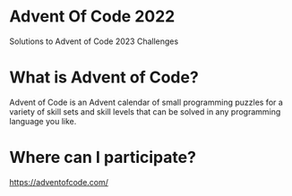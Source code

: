 # Advent Of Code 2022
Solutions to Advent of Code 2023 Challenges

# What is Advent of Code?
Advent of Code is an Advent calendar of small programming puzzles for a variety of skill sets and skill levels that can be solved in any programming language you like.

# Where can I participate?
https://adventofcode.com/